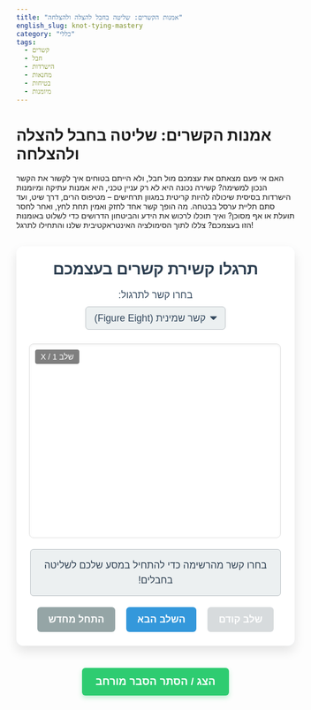 ```yaml
---
title: "אמנות הקשרים: שליטה בחבל להצלה ולהצלחה"
english_slug: knot-tying-mastery
category: "כללי"
tags:
  - קשרים
  - חבל
  - הישרדות
  - מחנאות
  - בטיחות
  - מיומנות
---
```

# אמנות הקשרים: שליטה בחבל להצלה ולהצלחה

האם אי פעם מצאתם את עצמכם מול חבל, ולא הייתם בטוחים איך לקשור את הקשר הנכון למשימה? קשירה נכונה היא לא רק עניין טכני, היא אמנות עתיקה ומיומנות הישרדות בסיסית שיכולה להיות קריטית במגוון תרחישים – מטיפוס הרים, דרך שיט, ועד סתם תליית ערסל בבטחה. מה הופך קשר אחד לחזק ואמין תחת לחץ, ואחר לחסר תועלת או אף מסוכן? ואיך תוכלו לרכוש את הידע והביטחון הדרושים כדי לשלוט באומנות הזו בעצמכם? צללו לתוך הסימולציה האינטראקטיבית שלנו והתחילו לתרגל!

<div id="knot-app-container">
    <h2 class="app-title">תרגלו קשירת קשרים בעצמכם</h2>
    <label for="knot-selector" class="selector-label">בחרו קשר לתרגול:</label>
    <select id="knot-selector" class="custom-select">
        <option value="figure-eight">קשר שמינית (Figure Eight)</option>
        <option value="bowline">קשר בוולין (Bowline)</option>
        <option value="square">קשר רבוע (Square Knot)</option>
    </select>
    <div id="knot-display">
        <!-- SVG rendering area - will be dynamically populated and animated -->
        <svg id="rope-svg" width="400" height="300" viewBox="0 0 400 300"></svg>
        <div id="step-counter">שלב 1 / X</div>
    </div>
    <div id="instructions">בחרו קשר מהרשימה כדי להתחיל במסע שלכם לשליטה בחבלים!</div>
    <div id="controls">
        <button id="prev-step" class="control-button" disabled>שלב קודם</button>
        <button id="next-step" class="control-button">השלב הבא</button>
        <button id="reset-knot" class="control-button secondary">התחל מחדש</button>
    </div>
</div>

<style>
    /* Global App Styling */
    #knot-app-container {
        direction: rtl;
        text-align: right;
        font-family: 'Heebo', sans-serif; /* Using a more modern Hebrew-friendly font */
        max-width: 650px; /* Slightly wider container */
        margin: 30px auto;
        padding: 25px;
        border: none; /* Remove default border */
        border-radius: 12px; /* More rounded corners */
        background-color: #ffffff; /* Clean white background */
        box-shadow: 0 10px 20px rgba(0, 0, 0, 0.1); /* Subtle shadow */
        position: relative;
        overflow: hidden; /* Ensure nothing spills out */
        transition: all 0.3s ease;
    }

    #knot-app-container::before { /* Background gradient or pattern */
        content: '';
        position: absolute;
        top: 0;
        left: 0;
        right: 0;
        bottom: 0;
        background: linear-gradient(135deg, #eef2f7 0%, #e0eafc 100%); /* Soft gradient */
        z-index: -1; /* Behind content */
        opacity: 0.8;
    }

    .app-title {
        text-align: center;
        color: #2c3e50; /* Darker, more professional color */
        margin-top: 0;
        margin-bottom: 20px;
        font-size: 1.8rem;
        font-weight: 700;
        letter-spacing: -0.5px;
    }

    .selector-label {
        display: block;
        text-align: center;
        margin-bottom: 10px;
        color: #34495e;
        font-size: 1.1rem;
    }

    .custom-select {
        display: block;
        margin: 0 auto 25px auto;
        padding: 10px 15px;
        font-size: 1.1rem;
        border: 1px solid #bdc3c7;
        border-radius: 6px;
        background-color: #ecf0f1; /* Light grey background */
        color: #34495e;
        cursor: pointer;
        outline: none;
        transition: border-color 0.3s ease, box-shadow 0.3s ease;
        appearance: none; /* Remove default select styling */
        background-image: url('data:image/svg+xml;charset=US-ASCII,%3Csvg%20xmlns%3D%22http%3A%2F%2Fwww.w3.org%2F2000%2Fsvg%22%20width%3D%22292.4%22%20height%3D%22292.4%22%3E%3Cpath%20fill%3D%22%2334495e%22%20d%3D%22M287%2069.4a17.6%2017.6%200%200%200-13-5.4H18.4c-5%200-9.3%201.8-12.9%205.4A17.6%2017.6%200%200%200%200%2082.2c0%205%201.8%209.3%205.4%2012.9l128%20127.9c3.6%203.6%207.8%205.4%2012.8%205.4s9.2-1.8%2012.8-5.4L287%2095c3.5-3.5%205.4-7.8%205.4-12.8%200-5-1.9-9.2-5.5-12.8z%22%2F%3E%3C%2Fsvg%3E'); /* Custom arrow */
        background-repeat: no-repeat;
        background-position: calc(100% - 15px) center;
        background-size: 12px;
        padding-right: 35px; /* Make space for arrow */
    }
     .custom-select:hover {
        border-color: #95a5a6;
     }
    .custom-select:focus {
        border-color: #3498db;
        box-shadow: 0 0 5px rgba(52, 152, 219, 0.5);
    }


    #knot-display {
        width: 100%;
        height: 350px; /* Slightly taller display area */
        background-color: #ffffff;
        border: 1px solid #e0e0e0;
        border-radius: 8px;
        margin-bottom: 20px;
        position: relative;
        overflow: hidden;
        display: flex;
        justify-content: center;
        align-items: center;
        box-shadow: inset 0 2px 5px rgba(0,0,0,0.05); /* Inner shadow for depth */
    }

    #rope-svg {
        width: 95%; /* Allow some padding */
        height: 95%; /* Allow some padding */
        display: block;
        /* Preserve aspect ratio and center */
        viewBox: 0 0 400 300; /* Keep viewBox from original */
        preserveAspectRatio="xMidYMid meet";
    }

    /* Enhanced Rope Styling for SVG */
    .rope-part {
        stroke: #8B4513; /* SaddleBrown for classic rope look */
        stroke-width: 10; /* Thicker rope */
        fill: none;
        stroke-linecap: round;
        stroke-linejoin: round;
        transition: stroke-dashoffset 0.5s ease-in-out, opacity 0.3s ease-out; /* Animation for drawing */
        stroke-dasharray: 1000; /* Long dash array for drawing effect */
        stroke-dashoffset: 0; /* Start fully visible */
    }
    .working-end {
        stroke: #e74c3c; /* Reddish color to highlight the active part */
        stroke-width: 10;
        fill: none;
        stroke-linecap: round;
        stroke-linejoin: round;
        transition: stroke-dashoffset 0.5s ease-in-out, opacity 0.3s ease-out;
        stroke-dasharray: 1000;
        stroke-dashoffset: 0;
    }
    .fixed-part {
         stroke: #3498db; /* Blueish color for the static part */
         stroke-width: 10;
         fill: none;
         stroke-linecap: round;
         stroke-linejoin: round;
         transition: stroke-dashoffset 0.5s ease-in-out, opacity 0.3s ease-out;
         stroke-dasharray: 1000;
         stroke-dashoffset: 0;
    }


    #step-counter {
        position: absolute;
        top: 10px;
        left: 10px;
        background-color: rgba(0, 0, 0, 0.5);
        color: white;
        padding: 5px 10px;
        border-radius: 4px;
        font-size: 0.9rem;
        z-index: 10; /* Above SVG */
    }

    #instructions {
        text-align: center;
        margin-bottom: 20px;
        padding: 15px;
        background-color: #ecf0f1; /* Light background */
        border-radius: 6px;
        min-height: 50px; /* More vertical space */
        display: flex;
        align-items: center;
        justify-content: center;
        font-size: 1.1rem;
        color: #2c3e50;
        line-height: 1.5;
        border: 1px solid #bdc3c7;
    }

    #controls {
        text-align: center;
    }

    .control-button {
        padding: 12px 20px; /* Larger buttons */
        margin: 0 8px; /* More spacing */
        font-size: 1.1rem;
        cursor: pointer;
        border: none;
        border-radius: 6px; /* More rounded */
        color: white;
        transition: background-color 0.3s ease, transform 0.1s ease;
        font-weight: 600;
        min-width: 120px; /* Ensure uniform width */
    }

    .control-button:not(:disabled) {
        background-color: #3498db; /* Primary blue */
    }

    .control-button.secondary {
        background-color: #95a5a6; /* Grey for reset */
    }

    .control-button:hover:not(:disabled) {
        background-color: #2980b9; /* Darker blue on hover */
    }
    .control-button.secondary:hover:not(:disabled) {
        background-color: #7f8c8d; /* Darker grey on hover */
    }

    .control-button:active:not(:disabled) {
        transform: scale(0.98); /* Slight press effect */
    }

    .control-button:disabled {
        background-color: #bdc3c7; /* Greyed out */
        cursor: not-allowed;
        opacity: 0.6;
    }

    /* Explanation Button Styling */
    #explanation-button {
        display: block;
        margin: 40px auto 20px auto; /* More spacing */
        padding: 14px 25px; /* Larger button */
        font-size: 1.2rem; /* Larger font */
        cursor: pointer;
        border: none;
        border-radius: 6px;
        background-color: #2ecc71; /* Primary green */
        color: white;
        transition: background-color 0.3s ease, transform 0.1s ease;
        font-weight: 600;
        box-shadow: 0 4px 8px rgba(46, 204, 113, 0.3); /* Subtle shadow */
    }

    #explanation-button:hover {
        background-color: #27ae60; /* Darker green on hover */
        box-shadow: 0 6px 12px rgba(46, 204, 113, 0.4);
    }
    #explanation-button:active {
        transform: scale(0.98);
        box-shadow: 0 2px 4px rgba(46, 204, 113, 0.2);
    }


    /* Explanation Section Styling */
    #explanation {
        direction: rtl;
        text-align: right;
        margin-top: 30px;
        padding: 25px;
        border: none;
        border-radius: 12px;
        background-color: #f9f9f9; /* Off-white background */
        box-shadow: 0 5px 15px rgba(0, 0, 0, 0.08);
        display: none; /* Initially hidden */
        line-height: 1.7;
        color: #333;
    }

    #explanation h2, #explanation h3 {
        color: #2c3e50;
        border-bottom: 2px solid #3498db; /* Blue underline */
        padding-bottom: 8px;
        margin-top: 25px;
        margin-bottom: 15px;
        font-weight: 700;
    }
    #explanation h2 { font-size: 1.6rem; }
    #explanation h3 { font-size: 1.3rem; color: #34495e;}


    #explanation p {
        margin-bottom: 20px;
    }

    #explanation ul {
        margin-bottom: 20px;
        padding-right: 20px; /* Adjust for RTL */
    }

    #explanation li {
        margin-bottom: 10px;
    }

    /* Add a simple fade-in animation for the explanation */
    .fade-in {
        animation: fadeIn 0.5s ease-out;
    }

    @keyframes fadeIn {
        from { opacity: 0; transform: translateY(10px); }
        to { opacity: 1; transform: translateY(0); }
    }

</style>

<button id="explanation-button">הצג / הסתר הסבר מורחב</button>

<div id="explanation">
    <h2>הסבר מורחב: עקרונות ושימושים בקשירת קשרים</h2>

    <h3>מהו קשר ולמה הוא מחזיק מעמד?</h3>
    <p>בבסיסו, קשר הוא שימוש חכם בעקרונות הפיזיקה, בעיקר חיכוך, כדי לגרום לחבל לאחוז בעצמו או בחפץ אחר. הצורה הייחודית של כל קשר מכוונת את העומס המופעל עליו כך שהוא מגביר את הלחץ הפנימי בין חלקי החבל, יוצר נקודות אחיזה עצמיות ומונע החלקה בלתי רצויה. זהו ריקוד עדין בין מתיחה, לחיצה וחיכוך, המתורגם לחוזק ויציבות מפתיעים.</p>

    <h3>הכוחות בפעולה: פיזיקה של חבלים</h3>
    <ul>
        <li>**כוח החיכוך:** האשף הבלתי נראה ששומר על הקשר. כאשר החבל נכרך סביב עצמו או חפץ, נקודות המגע יוצרות חיכוך. ככל שהעומס גדל, כך גם הלחץ בין חלקי החבל עולה, ומגביר את כוח החיכוך שמונע מהם להחליק ולהשתחרר. טקסטורת החבל והחומר ממנו עשוי משפיעים ישירות על החיכוך.</li>
        <li>**כוח המתיחה:** הכוח הראשי המופעל על החבל. הקשר נועד לפזר את המתיחה הזו דרך מנגנוני כיפוף ולחיצה פנימיים. קשר יעיל מנתב את המתיחה ליצירת חיכוך פנימי, במקום לאפשר לחבל להתיישר ולהחליק.</li>
        <li>**הצורה היא הכל:** המבנה הגיאומטרי של הקשר אינו מקרי. הוא תוצר של אלפי שנים של ניסוי וטעייה. כל ליפוף, כל הצלבה, נועדו לוודא שהקשר "נועל" את עצמו בצורה כזו שגם תחת עומס, נקודות החיכוך נשמרות והחבל לא יכול לפרוק את עצמו. קשרים מסוימים אף נועדו להתהדק יותר כשהעומס גדל.</li>
    </ul>

    <h3>החבל עצמו: שותף בקשירה</h3>
    <p>בחירת החבל הנכון למשימה ולקשר היא קריטית. חומר, עובי ומבנה החבל משפיעים ישירות על אופן הקשירה, חוזק הקשר וביצועיו בתנאים שונים:</p>
    <ul>
        <li>**חומרים שונים, תכונות שונות:** חבלים טבעיים (כותנה, יוטה, קנבוס) ידידותיים יותר לאחיזה וקשירה, אך פחות עמידים. חבלים סינתטיים (ניילון, פוליאסטר) חזקים, עמידים למים ולשחיקה, ולעיתים חלקלקים יותר, מה שדורש קשרים שתוכננו במיוחד לעמידות בפני החלקה.</li>
        <li>**עובי וגמישות:** חבלים עבים יותר נוחים בדרך כלל ללמידה ולעבודה ללא כפפות. חבלים דקים יותר דורשים יותר דיוק. חבלים גמישים מאפשרים קשירה קלה יותר, בעוד שחבלים קשיחים יותר שומרים על צורתם טוב יותר אך קשים יותר לעבודה.</li>
        <li>**מבנה החבל:** חבלים קלועים (למשל, Kernmantle המשמש בטיפוס) חזקים ועמידים מאוד, עם ליבה נושאת עומס ומעטפת הגנה. חבלים שזורים (Twisted) נוטים להתפתל ופחות עמידים לשחיקה. מבנה החבל משפיע גם על האופן שבו הקשר "מתלבש" ומתהדק.</li>
    </ul>

    <h3>קשרים נבחרים וסיפורם (תרגלו אותם בסימולציה!)</h3>
    <ul>
        <li>**קשר שמינית (Figure Eight):** זהו ה"שלום" ו"להתראות" של עולם הקשרים המודרני. קל יחסית לזיהוי ויזואלי ופחות נוטה "להינעל" תחת עומס גבוה לעומת קשר בנאי (Overhand Knot). משמש כיסוד לקשירת לולאת קצה חזקה (Figure Eight Loop) או לחיבור בטיחותי לרתמת טיפוס (Figure Eight Follow Through). חיוני לכל מי שעובד עם חבלים תחת עומס.</li>
        <li>**קשר בוולין (Bowline):** "מלך הקשרים", קשר ההצלה הקלאסי. יוצר לולאה יציבה בקצה החבל שאינה מתהדקת גם תחת עומס, וקלה יחסית להתרה גם לאחר שרטבה או נשאה עומס. אידיאלי לקשירת חבל לעצם (עמוד, טבעת) או סביב אדם (בחילוץ). דורש תרגול לוודא שנקשר נכון ודורש השארת 'זנב' ארוך מספיק.</li>
        <li>**קשר רבוע (Square Knot / Reef Knot):** משמש בעיקר לחיבור שני חבלים בעובי ובסוג זהים, למטרות קשירה קלה ולא לנשיאת עומס משמעותי (למשל, קשירת אריזה או תחילת תחבושת). קל לקשירה אך חשוב להיזהר: הוא עלול להחליק ולהשתחרר תחת עומס משתנה או עם חבלים חלקלקים. אינו מומלץ למטרות בטיחות קריטיות.</li>
    </ul>

    <h3>בטיחות מעל הכל: לא רק איך לקשור, אלא איך לקשור בחוכמה</h3>
    <p>קשר שנקשר לא נכון או שאינו מטופל כראוי הוא קשר חסר תועלת, ואף מסוכן. הקפידו על העקרונות הבאים:</p>
    <ul>
        <li>**תרגול, תרגול, תרגול:** המיומנות נרכשת רק דרך חזרות רבות. קשור קשר בעיניים עצומות, בחושך, בקור. רק כך תבטח בו ברגע האמת.</li>
        <li>**השאירו זנב ארוך:** תמיד השאירו מספיק חבל בקצה העובד לאחר הידוק הקשר ('זנב'). הזנב מונע מהקשר להתפרק ולהשתחרר תחת עומס ותנועה. הכלל אצבע הוא להשאיר זנב באורך של לפחות פי 7-10 מקוטר החבל. במצבים קריטיים, כדאי אפילו לאבטח את הזנב בקשר עזר קטן ובטוח.</li>
        <li>**"הלבשת" הקשר ובדיקה ויזואלית:** לאחר הקשירה, "הלבישו" את הקשר – סדרו את החבלים כך שכל חלקי הקשר יהיו מסודרים ומקבילים היכן שצריך, ללא הצלבות מיותרות או לולאות מעוותות. קשר "לבוש" נכון לא רק נראה טוב יותר, אלא גם מתפקד חזק יותר ובטוח יותר. בדקו ויזואלית את כל חלקי הקשר לפני הפעלת עומס.</li>
        <li>**הידוק נכון:** הדקו את הקשר בהדרגה ובאחידות, משכו את כל ארבעת הקצוות (או מספרם הרלוונטי) כדי לוודא שהקשר מתהדק כראוי ו"יושב" במקומו. הידוק יתר לפני שהקשר מקבל עומס יכול להחליש סיבים או להפוך את התרת הקשר למשימה בלתי אפשרית.</li>
    </ul>

    <h3>מגרש המשחקים של החבלים: יישומים אינסופיים</h3>
    <p>שליטה באמנות הקשרים פותחת עולם של אפשרויות ויכולות:</p>
    <ul>
        <li>**טבע ושטח:** הקמת מחנה, בניית מחסה, תליית מזון הרחק מבעלי חיים, יצירת מתקנים פשוטים.</li>
        <li>**ים וימאות:** עגינה בטוחה, קשירת מפרשים, עבודה עם חבלים על כלי שיט.</li>
        <li>**גובה וסיכון:** טיפוס ספורטיבי ותעשייתי, עבודות בגובה, הצלה וחילוץ.</li>
        <li>**בטיחות ועזרה ראשונה:** קיבוע שברים, יצירת אלונקות מאולתרות.</li>
        <li>**בית וגינה:** קשירת חפצים להובלה, ארגון, עבודות גינון ותיקונים קטנים.</li>
        <li>**אמנות ויצירה:** מקרומה, יצירת חפצים שימושיים ואמנותיים.</li>
    </ul>
    <p>לימוד קשירת קשרים הוא השקעה חכמה במיומנות שתשרת אתכם בכל תחומי החיים. תרגלו, התנסו, והפכו את החבל לחבר הטוב ביותר שלכם ברגעים קריטיים וגם בשגרת היומיום.</p>
</div>

<script>
    document.addEventListener('DOMContentLoaded', () => {
        const knotSelector = document.getElementById('knot-selector');
        const knotDisplay = document.getElementById('rope-svg');
        const instructionsDiv = document.getElementById('instructions');
        const prevBtn = document.getElementById('prev-step');
        const nextBtn = document.getElementById('next-step');
        const resetBtn = document.getElementById('reset-knot');
        const stepCounterDiv = document.getElementById('step-counter'); // Get the step counter element
        const explanationButton = document.getElementById('explanation-button');
        const explanationDiv = document.getElementById('explanation');

        let currentKnot = 'figure-eight';
        let currentStep = 0;

        // Define knot steps with more detailed SVG paths for better visualization
        // Using multiple path elements allows for showing different rope parts or highlights
        const knotData = {
            'figure-eight': {
                name: 'קשר שמינית',
                steps: [
                    { text: 'שלב 1: התחילו עם קצה החבל (הקצה העובד). צרו לולאה פשוטה עם הקצה העובד מעל החלק הארוך.', svg: '<path class="fixed-part" d="M 100 150 L 300 150" /><path class="working-end" d="M 200 150 Q 200 100 250 100 Q 300 100 300 150" opacity="0.6"/>' }, // Base rope + initial loop shape
                    { text: 'שלב 2: העבירו את הקצה העובד **מעל** החלק הארוך של החבל (מתחת ללולאה שנוצרה).', svg: '<path class="fixed-part" d="M 100 150 L 300 150" /><path class="working-end" d="M 200 150 Q 200 100 250 100 Q 300 100 300 150 M 270 130 L 330 170" />' }, // Show crossing path
                     { text: 'שלב 3: כעת העבירו את הקצה העובד **מתחת** ללולאה שנוצרה בתחילת השלב הקודם.', svg: '<path class="fixed-part" d="M 100 150 L 300 150" /><path class="working-end" d="M 200 150 Q 200 100 250 100 Q 300 100 300 150 M 330 170 C 350 220 250 220 270 130" />' }, // Show passing under the loop
                    { text: 'שלב 4: סיימו את הכריכה על ידי העברת הקצה העובד **דרך** הלולאה הראשונית, מלמטה למעלה.', svg: '<path class="fixed-part" d="M 100 150 L 300 150" /><path class="working-end" d="M 200 150 Q 200 100 250 100 Q 300 100 300 150 M 330 170 C 350 220 250 220 270 130 M 200 150 Q 230 120 250 100" />' }, // Show path entering loop
                    { text: 'שלב 5: משכו בעדינות את הקצה העובד ואת החלק הארוך כדי להדק את הקשר. ודאו שהוא נראה כמו המספר 8 מסודר!', svg: '<path class="rope-part" d="M 100 150 L 180 150 C 210 150 210 100 180 100 C 150 100 150 150 180 150 L 300 150" />' } // Simplified final knot
                ]
            },
            'bowline': {
                name: 'קשר בוולין',
                steps: [
                    { text: 'שלב 1: החזיקו את החבל כשהקצה העובד קרוב אליכם. צרו "חור של ארנב" – לולאה קטנה על החלק הארוך של החבל, כשהחלק העובד קרוב אליכם.', svg: '<path class="fixed-part" d="M 100 150 L 300 150" /><path class="working-end" d="M 300 150 L 350 150" /><path class="rope-part" d="M 200 150 Q 210 140 200 130 Q 190 140 200 150" stroke-width="8" opacity="0.7"/>' }, // Show fixed part, working end, and small loop hint
                    { text: 'שלב 2: "הארנב יוצא מהחור" - העבירו את הקצה העובד **למעלה** דרך הלולאה הקטנה שיצרתם.', svg: '<path class="fixed-part" d="M 100 150 L 300 150" /><path class="working-end" d="M 350 150 L 320 130 Q 210 120 200 130" />' }, // Show working end coming up through loop
                    { text: 'שלב 3: "הארנב רץ סביב העץ" - העבירו את הקצה העובד **מאחורי** החלק הארוך של החבל (החלק העומד).', svg: '<path class="fixed-part" d="M 100 150 L 300 150" /><path class="working-end" d="M 200 130 Q 210 120 320 130 M 320 130 Q 330 160 320 190" />' }, // Show working end going behind fixed part
                    { text: 'שלב 4: "הארנב חוזר הביתה לחור" - החזירו את הקצה העובד **למטה**, דרך אותה לולאה קטנה בה התחלתם (מהצד הנגדי של החבל העומד).', svg: '<path class="fixed-part" d="M 100 150 L 300 150" /><path class="working-end" d="M 200 130 Q 210 120 320 130 M 320 130 Q 330 160 320 190 M 320 190 Q 210 180 200 150" />' }, // Show working end going back into loop
                    { text: 'שלב 5: משכו את החלק הארוך (העץ) ואת הקצה העובד (הארנב) כדי להדק את הקשר. ודאו שהלולאה הגדולה (לולאת ההצלה) אינה מתהדקת!', svg: '<path class="rope-part" d="M 100 150 L 150 150 C 180 150 180 200 150 200 C 120 200 120 150 150 150 L 300 150" />' } // Simplified final knot with loop
                ]
            },
            'square': {
                name: 'קשר רבוע',
                steps: [
                    { text: 'שלב 1: התחילו עם שני חבלים (או שני קצוות של אותו חבל). קחו את החבל מימין (נצבע אותו באדום) והעבירו אותו **מעל** החבל משמאל (נצבע אותו בכחול).', svg: '<path class="working-end" stroke="red" d="M 100 140 L 250 160" /><path class="fixed-part" stroke="blue" d="M 100 160 L 250 140" />' }, // Red over Blue
                    { text: 'שלב 2: כעת כרכו את החבל האדום **מתחת** לחבל הכחול.', svg: '<path class="working-end" stroke="red" d="M 100 140 L 175 150" /><path class="fixed-part" stroke="blue" d="M 100 160 L 175 150" /><path class="working-end" stroke="red" d="M 175 150 L 250 160" /><path class="fixed-part" stroke="blue" d="M 175 150 L 250 140" />' }, // Show the wrap under
                     { text: 'שלב 3: עכשיו קחו את החבל שבימין (הכחול, שהיה קודם משמאל) והעבירו אותו **מעל** החבל שמשמאל (האדום).', svg: '<path class="rope-part" stroke="blue" d="M 100 150 L 175 150" /><path class="rope-part" stroke="red" d="M 100 150 L 175 150" /><path class="rope-part" stroke="blue" d="M 175 150 L 250 140" /><path class="rope-part" stroke="red" d="M 175 150 L 250 160" />' }, // Show second crossing attempt
                    { text: 'שלב 4: כרכו את החבל הכחול **מתחת** לחבל האדום, בדיוק הפוך מכפי שעשיתם בשלבים 1 ו-2.', svg: '<path class="rope-part" stroke="blue" d="M 100 150 L 175 150" /><path class="rope-part" stroke="red" d="M 100 150 L 175 150" /><path class="rope-part" stroke="blue" d="M 175 150 L 250 140" /><path class="rope-part" stroke="red" d="M 175 150 L 250 160" />' }, // Show the second wrap under
                    { text: 'שלב 5: משכו בעדינות את ארבעת הקצוות כדי להדק את הקשר. אם הקשר נראה שטוח ומרובע - הצלחתם!', svg: '<path class="rope-part" d="M 100 150 L 180 150 M 220 150 L 300 150 M 180 150 C 190 140 210 140 220 150 C 210 160 190 160 180 150" />' } // Simplified final knot
                ]
            }
        };

        // Function to draw SVG paths with a "drawing" animation effect
        function drawPaths(svgContent) {
            const parser = new DOMParser();
            const doc = parser.parseFromString(`<svg>${svgContent}</svg>`, 'image/svg+xml');
            const paths = doc.querySelectorAll('path');
            let delay = 0;

            knotDisplay.innerHTML = ''; // Clear previous SVG

            paths.forEach(path => {
                const pathElement = document.createElementNS("http://www.w3.org/2000/svg", "path");
                // Copy attributes
                Array.from(path.attributes).forEach(attr => {
                    pathElement.setAttribute(attr.name, attr.value);
                });

                // Apply drawing animation
                const length = pathElement.getTotalLength ? pathElement.getTotalLength() : 1000; // Fallback if getTotalLength fails
                pathElement.style.strokeDasharray = length;
                pathElement.style.strokeDashoffset = length; // Start invisible

                knotDisplay.appendChild(pathElement);

                // Animate drawing
                setTimeout(() => {
                    pathElement.style.transition = 'stroke-dashoffset 1s ease-in-out';
                    pathElement.style.strokeDashoffset = '0';
                     // Also fade in opacity slightly after drawing starts
                    pathElement.style.opacity = '1';
                    pathElement.style.transition += ', opacity 0.5s ease-in';

                }, delay);
                 delay += 100; // Small delay between paths

            });
        }


        function renderStep() {
            const knot = knotData[currentKnot];
            const step = knot.steps[currentStep];

            instructionsDiv.textContent = `${knot.name}: ${step.text}`;
            stepCounterDiv.textContent = `שלב ${currentStep + 1} / ${knot.steps.length}`; // Update step counter
            drawPaths(step.svg); // Use the new drawing function

            prevBtn.disabled = currentStep === 0;
            nextBtn.disabled = currentStep === knot.steps.length - 1;

             // Optional: Add a slight bounce/pulse animation to instructions when they change
             instructionsDiv.classList.add('pulse');
             setTimeout(() => {
                 instructionsDiv.classList.remove('pulse');
             }, 500);
        }

        function selectKnot(knotSlug) {
            currentKnot = knotSlug;
            currentStep = 0;
            renderStep();
        }

        // Event Listeners
        knotSelector.addEventListener('change', (event) => {
            selectKnot(event.target.value);
        });

        prevBtn.addEventListener('click', () => {
            if (currentStep > 0) {
                currentStep--;
                renderStep();
            }
        });

        nextBtn.addEventListener('click', () => {
            const knot = knotData[currentKnot];
            if (currentStep < knot.steps.length - 1) {
                currentStep++;
                renderStep();
            }
        });

        resetBtn.addEventListener('click', () => {
            selectKnot(currentKnot); // Reset to the first step of the current knot
        });

        explanationButton.addEventListener('click', () => {
            const isHidden = explanationDiv.style.display === 'none' || explanationDiv.style.display === '';
            if (isHidden) {
                explanationDiv.style.display = 'block';
                explanationDiv.classList.add('fade-in'); // Add fade-in class
                 // Remove class after animation to allow it to run again
                explanationDiv.addEventListener('animationend', () => {
                     explanationDiv.classList.remove('fade-in');
                 }, { once: true });
            } else {
                explanationDiv.style.display = 'none';
                 explanationDiv.classList.remove('fade-in'); // Ensure class is off when hidden
            }
        });

        // Initial render
        selectKnot(knotSelector.value);

        // Add pulse animation style dynamically
        const styleSheet = document.createElement("style");
        styleSheet.type = "text/css";
        styleSheet.innerText = `
            @keyframes pulse {
                0% { transform: scale(1); }
                50% { transform: scale(1.02); }
                100% { transform: scale(1); }
            }
            #instructions.pulse {
                animation: pulse 0.5s ease-in-out;
            }
        `;
        document.head.appendChild(styleSheet);
    });
</script>
```